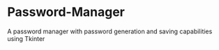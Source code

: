 # Password-Manager
A password manager with password generation and saving capabilities using Tkinter
